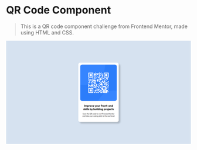 # QR Code Component

>This is a QR code component challenge from Frontend Mentor, made using HTML and CSS.<br/>

![My Image](images/img-1.png)

